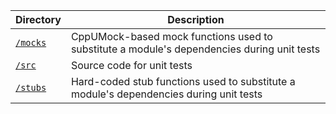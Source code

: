 | Directory               | Description                                                                                |
| ----------------------- | ------------------------------------------------------------------------------------------ |
| [`/mocks`](/test/mocks) | CppUMock-based mock functions used to substitute a module's dependencies during unit tests |
| [`/src`](/test/src)     | Source code for unit tests                                                                 |
| [`/stubs`](/test/stubs) | Hard-coded stub functions used to substitute a module's dependencies during unit tests     |

